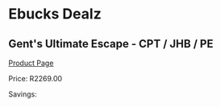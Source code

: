 
# Ebucks Dealz
## Gent's Ultimate Escape - CPT / JHB / PE
[Product Page](https://www.ebucks.com/web/shop/productSelected.do?prodId=358699090&catId=322112237)

Price: R2269.00

Savings: 


	